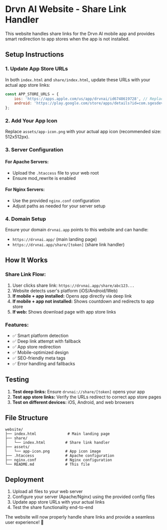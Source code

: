 # Drvn AI Website - Share Link Handler

This website handles share links for the Drvn AI mobile app and provides smart redirection to app stores when the app is not installed.

## Setup Instructions

### 1. Update App Store URLs

In both `index.html` and `share/index.html`, update these URLs with your actual app store links:

```javascript
const APP_STORE_URLS = {
    ios: 'https://apps.apple.com/us/app/drvnai/id6748619728', // Replace YOUR_APP_ID
    android: 'https://play.google.com/store/apps/details?id=com.sgesdevllc.drvnai'
};
```

### 2. Add Your App Icon

Replace `assets/app-icon.png` with your actual app icon (recommended size: 512x512px).

### 3. Server Configuration

#### For Apache Servers:
- Upload the `.htaccess` file to your web root
- Ensure mod_rewrite is enabled

#### For Nginx Servers:
- Use the provided `nginx.conf` configuration
- Adjust paths as needed for your server setup

### 4. Domain Setup

Ensure your domain `drvnai.app` points to this website and can handle:
- `https://drvnai.app/` (main landing page)
- `https://drvnai.app/share/[token]` (share link handler)

## How It Works

### Share Link Flow:
1. User clicks share link: `https://drvnai.app/share/abc123...`
2. Website detects user's platform (iOS/Android/Web)
3. **If mobile + app installed:** Opens app directly via deep link
4. **If mobile + app not installed:** Shows countdown and redirects to app store
5. **If web:** Shows download page with app store links

### Features:
- ✅ Smart platform detection
- ✅ Deep link attempt with fallback
- ✅ App store redirection
- ✅ Mobile-optimized design
- ✅ SEO-friendly meta tags
- ✅ Error handling and fallbacks

## Testing

1. **Test deep links:** Ensure `drvnai://share/[token]` opens your app
2. **Test app store links:** Verify the URLs redirect to correct app store pages
3. **Test on different devices:** iOS, Android, and web browsers

## File Structure

```
website/
├── index.html              # Main landing page
├── share/
│   └── index.html         # Share link handler
├── assets/
│   └── app-icon.png       # App icon image
├── .htaccess              # Apache configuration
├── nginx.conf             # Nginx configuration
└── README.md              # This file
```

## Deployment

1. Upload all files to your web server
2. Configure your server (Apache/Nginx) using the provided config files
3. Update app store URLs with your actual links
4. Test the share functionality end-to-end

The website will now properly handle share links and provide a seamless user experience! 🚀